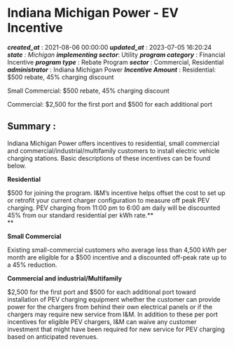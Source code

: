 # Indiana Michigan Power - EV Incentive 
 ***created_at*** : 2021-08-06 00:00:00 
 ***updated_at*** : 2023-07-05 16:20:24 
 ***state** : Michigan 
 **implementing sector***: Utility 
 ***program category*** : Financial Incentive 
 ***program type*** : Rebate Program 
 ***sector*** : Commercial, Residential 
 ***administrator*** : Indiana Michigan Power 
 ***Incentive Amount*** : Residential: $500 rebate, 45% charging discount  
  
Small Commercial: $500 rebate, 45% charging discount  
  
Commercial: $2,500 for the first port and $500 for each additional port

 
 ## Summary : 
 Indiana Michigan Power offers incentives to residential, small commercial and
commercial/industrial/multifamily customers to install electric vehicle
charging stations. Basic descriptions of these incentives can be found below.

**Residential**

$500 for joining the program. I&M’s incentive helps offset the cost to set up
or retrofit your current charger configuration to measure off peak PEV
charging. PEV charging from 11:00 pm to 6:00 am daily will be discounted 45%
from our standard residential per kWh rate.**  
**

**Small Commercial**

Existing small-commercial customers who average less than 4,500 kWh per month
are eligible for a $500 incentive and a discounted off-peak rate up to a 45%
reduction.

**Commercial and industrial/Multifamily**

$2,500 for the first port and $500 for each additional port toward
installation of PEV charging equipment whether the customer can provide power
for the chargers from behind their own electrical panels or if the chargers
may require new service from I&M. In addition to these per port incentives for
eligible PEV chargers, I&M can waive any customer investment that might have
been required for new service for PEV charging based on anticipated revenues.  

 
 